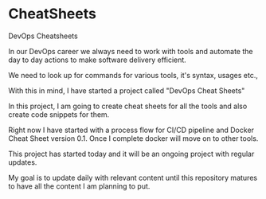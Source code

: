 # CheatSheets

DevOps Cheatsheets

In our DevOps career we always need to work with tools and automate the day to day actions to make software delivery efficient. 

We need to look up for commands for various tools, it's syntax, usages etc., 

With this in mind, I have started a project called "DevOps Cheat Sheets" 

In this project, I am going to create cheat sheets for all the tools and also create code snippets for them.

Right now I have started with a process flow for CI/CD pipeline and Docker Cheat Sheet version 0.1. Once I complete docker will move on to other tools. 

This project has started today and it will be an ongoing project with regular updates. 

My goal is to update daily with relevant content until this repository matures to have all the content I am planning to put. 


